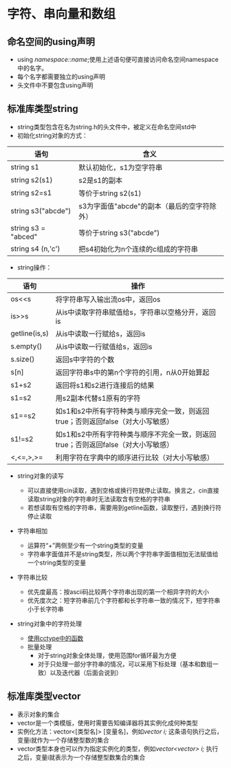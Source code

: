 # 字符、串向量和数组
## 命名空间的using声明
- using *namespace::name*;使用上述语句便可直接访问命名空间namespace中的名字。
- 每个名字都需要独立的using声明
- 头文件中不要包含using声明

## 标准库类型string
- string类型包含在名为string.h的头文件中，被定义在命名空间std中
- 初始化string对象的方式：

| 语句 |                       含义                       |
| ----- | ------------------------------------ |
| string s1 |  默认初始化，s1为空字符串 |
| string s2(s1) | s2是s1的副本 |
| string s2=s1 | 等价于string s2(s1) |
| string s3("abcde") | s3为字面值"abcde"的副本（最后的空字符除外） |
| string s3 = "abced" | 等价于string s3("abcde") |
| string s4 (n,'c') | 把s4初始化为n个连续的c组成的字符串 |


- string操作：

| 语句 |                       操作                       |
| ----- | ------------------------------------ |
| os<<s |  将字符串写入输出流os中，返回os |
| is>>s | 从is中读取字符串赋值给s，字符串以空格分开，返回is |
| getline(is,s) | 从is中读取一行赋给s，返回is |
| s.empty() | 从is中读取一行赋值给s，返回is |
| s.size() | 返回s中字符的个数 |
| s[n] | 返回字符串s中的第n个字符的引用，n从0开始算起 |
| s1+s2 | 返回将s1和s2进行连接后的结果 |
| s1=s2 | 用s2副本代替s1原有的字符 |
| s1==s2 | 如s1和s2中所有字符种类与顺序完全一致，则返回true；否则返回false（对大小写敏感） |
| s1!=s2 | 如s1和s2中所有字符种类与顺序不完全一致，则返回true；否则返回false（对大小写敏感） |
| <,<=,>,>=| 利用字符在字典中的顺序进行比较（对大小写敏感） |

- string对象的读写
    - 可以直接使用cin读取，遇到空格或换行符就停止读取。换言之，cin直接读取string对象的字符串时无法读取含有空格的字符串
    - 若想读取有空格的字符串，需要用到getline函数，读取整行，遇到换行符停止读取

- 字符串相加
    - 运算符“+”两侧至少有一个string类型的变量
    - 字符串字面值并不是string类型，所以两个字符串字面值相加无法赋值给一个string类型的变量
    
- 字符串比较
    - 优先度最高：按ascii码比较两个字符串出现的第一个相异字符的大小
    - 优先度次之：短字符串前几个字符都和长字符串一致的情况下，短字符串小于长字符串
    
- string对象中的字符处理
    - [使用cctype中的函数](https://blog.csdn.net/gyysmall/article/details/12650937)
    - 批量处理
        - 对于string对象全体处理，使用范围for循环最为方便
        - 对于只处理一部分字符串的情况，可以采用下标处理（基本和数组一致）以及迭代器（后面会说到）
    
## 标准库类型vector
- 表示对象的集合
- vector是一个类模版，使用时需要告知编译器将其实例化成何种类型
- 实例化方法：vector<[类型名]> [变量名]，例如*vector<int> i;* 这条语句执行之后，变量i就作为一个存储整型数的集合
- vector类型本身也可以作为指定实例化的类型，例如*vector<vector<int>> i;* 执行之后，变量i就表示为一个存储整型数集合的集合

